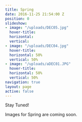 ```yaml
---
title: Spring
date: 2016-11-25 21:54:00 Z
position: 0
slideshow:
- image: "/uploads/DEC05.jpg"
  hover-title: 
  horizontal: 
  vertical: 
- image: "/uploads/DEC04.jpg"
  hover-title: 
  horizontal: 50%
  vertical: 50%
- image: "/uploads/aDEC01.JPG"
  hover-title: 
  horizontal: 50%
  vertical: 50%
navigation: true
layout: page
active: false
---
```


Stay Tuned!

Images for Spring are coming soon.

